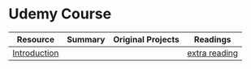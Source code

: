 # Udemy Course


| Resource | Summary | Original Projects | Readings |
| ---------------- | ------------------------------------------- | -------------- | --------------------------- |
| <a href="https://github.com/chakane3/Java_Notes/tree/main/UdemyCourse/Intro">Introduction </a>|  | | <a href="">extra reading</a> |